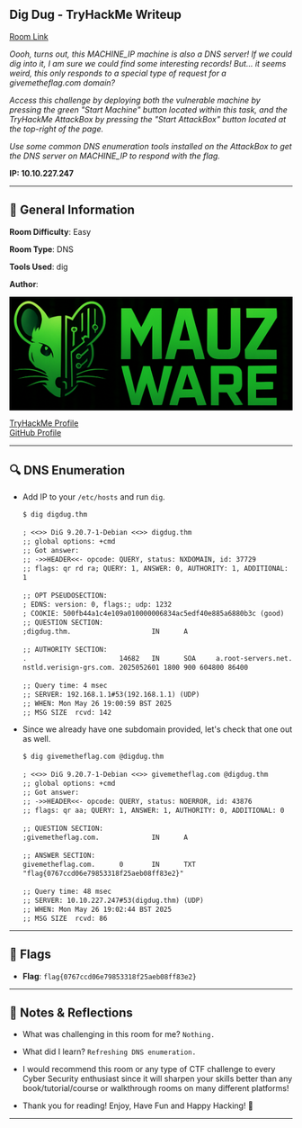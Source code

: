 ## Dig Dug - TryHackMe Writeup

[Room Link](https://tryhackme.com/room/digdug)

<i>Oooh, turns out, this MACHINE_IP machine is also a DNS server! If we could dig into it, I am sure we could find some interesting records! But... it seems weird, this only responds to a special type of request for a givemetheflag.com domain?

Access this challenge by deploying both the vulnerable machine by pressing the green "Start Machine" button located within this task, and the TryHackMe AttackBox by pressing the  "Start AttackBox" button located at the top-right of the page.

Use some common DNS enumeration tools installed on the AttackBox to get the DNS server on MACHINE_IP to respond with the flag.</i>

**IP: 10.10.227.247**

---

## 📌 General Information

**Room Difficulty**: Easy  <br>

**Room Type**: DNS <br>

**Tools Used**: dig<br>

**Author**: <br>

[<img align='center' src="https://github.com/mauzware/mauzware/blob/main/LOGO%20NEW.png"/>](https://github.com/mauzware)

[TryHackMe Profile](https://tryhackme.com/p/mauzinho) <br>
[GitHub Profile](https://github.com/mauzware)

---

## 🔍 DNS Enumeration

- Add IP to your `/etc/hosts` and run `dig`.

  ```
  $ dig digdug.thm

  ; <<>> DiG 9.20.7-1-Debian <<>> digdug.thm
  ;; global options: +cmd
  ;; Got answer:
  ;; ->>HEADER<<- opcode: QUERY, status: NXDOMAIN, id: 37729
  ;; flags: qr rd ra; QUERY: 1, ANSWER: 0, AUTHORITY: 1, ADDITIONAL: 1
  
  ;; OPT PSEUDOSECTION:
  ; EDNS: version: 0, flags:; udp: 1232
  ; COOKIE: 500fb44a1c4e109a010000006834ac5edf40e885a6880b3c (good)
  ;; QUESTION SECTION:
  ;digdug.thm.                    IN      A
  
  ;; AUTHORITY SECTION:
  .                       14682   IN      SOA     a.root-servers.net. nstld.verisign-grs.com. 2025052601 1800 900 604800 86400
  
  ;; Query time: 4 msec
  ;; SERVER: 192.168.1.1#53(192.168.1.1) (UDP)
  ;; WHEN: Mon May 26 19:00:59 BST 2025
  ;; MSG SIZE  rcvd: 142
  ```
  
- Since we already have one subdomain provided, let's check that one out as well.

  ```
  $ dig givemetheflag.com @digdug.thm

  ; <<>> DiG 9.20.7-1-Debian <<>> givemetheflag.com @digdug.thm
  ;; global options: +cmd
  ;; Got answer:
  ;; ->>HEADER<<- opcode: QUERY, status: NOERROR, id: 43876
  ;; flags: qr aa; QUERY: 1, ANSWER: 1, AUTHORITY: 0, ADDITIONAL: 0
  
  ;; QUESTION SECTION:
  ;givemetheflag.com.             IN      A
  
  ;; ANSWER SECTION:
  givemetheflag.com.      0       IN      TXT     "flag{0767ccd06e79853318f25aeb08ff83e2}"
  
  ;; Query time: 48 msec
  ;; SERVER: 10.10.227.247#53(digdug.thm) (UDP)
  ;; WHEN: Mon May 26 19:02:44 BST 2025
  ;; MSG SIZE  rcvd: 86
  ```

---

## 🏁 Flags

- **Flag**: `flag{0767ccd06e79853318f25aeb08ff83e2}`

---

## 💬 Notes & Reflections

- What was challenging in this room for me?
  `Nothing.`

- What did I learn?
  `Refreshing DNS enumeration.`

- I would recommend this room or any type of CTF challenge to every Cyber Security enthusiast since it will sharpen your skills better than any book/tutorial/course or walkthrough rooms on many different platforms!

- Thank you for reading! Enjoy, Have Fun and Happy Hacking! 🤟

---
